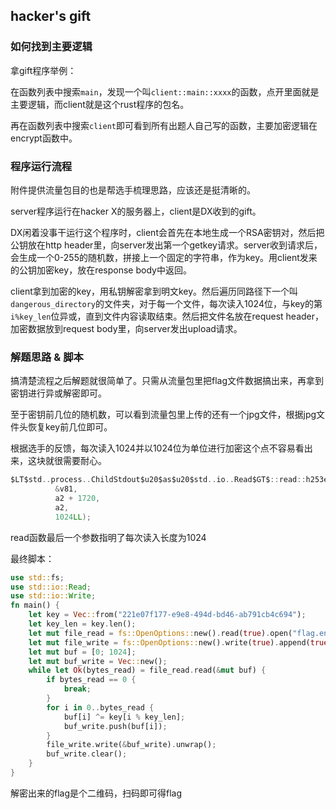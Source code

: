 ## hacker's gift

### 如何找到主要逻辑

拿gift程序举例：

在函数列表中搜索`main`，发现一个叫`client::main::xxxx`的函数，点开里面就是主要逻辑，而client就是这个rust程序的包名。

再在函数列表中搜索`client`即可看到所有出题人自己写的函数，主要加密逻辑在encrypt函数中。

### 程序运行流程

附件提供流量包目的也是帮选手梳理思路，应该还是挺清晰的。

server程序运行在hacker X的服务器上，client是DX收到的gift。

DX闲着没事干运行这个程序时，client会首先在本地生成一个RSA密钥对，然后把公钥放在http header里，向server发出第一个getkey请求。server收到请求后，会生成一个0-255的随机数，拼接上一个固定的字符串，作为key。用client发来的公钥加密key，放在response body中返回。

client拿到加密的key，用私钥解密拿到明文key。然后遍历同路径下一个叫`dangerous_directory`的文件夹，对于每一个文件，每次读入1024位，与key的第`i%key_len`位异或，直到文件内容读取结束。然后把文件名放在request header，加密数据放到request body里，向server发出upload请求。

### 解题思路 & 脚本

搞清楚流程之后解题就很简单了。只需从流量包里把flag文件数据搞出来，再拿到密钥进行异或解密即可。

至于密钥前几位的随机数，可以看到流量包里上传的还有一个jpg文件，根据jpg文件头恢复key前几位即可。

根据选手的反馈，每次读入1024并以1024位为单位进行加密这个点不容易看出来，这块就很需要耐心。

```c
$LT$std..process..ChildStdout$u20$as$u20$std..io..Read$GT$::read::h253e3cddca3ae7b5(
          &v81,
          a2 + 1720,
          a2,
          1024LL);
```

read函数最后一个参数指明了每次读入长度为1024

最终脚本：

```rust
use std::fs;
use std::io::Read;
use std::io::Write;
fn main() {
    let key = Vec::from("221e07f177-e9e8-494d-bd46-ab791cb4c694");
    let key_len = key.len();
    let mut file_read = fs::OpenOptions::new().read(true).open("flag.enc").unwrap();
    let mut file_write = fs::OpenOptions::new().write(true).append(true).open("flag").unwrap();
    let mut buf = [0; 1024];
    let mut buf_write = Vec::new();
    while let Ok(bytes_read) = file_read.read(&mut buf) {
        if bytes_read == 0 {
            break;
        }
        for i in 0..bytes_read {
            buf[i] ^= key[i % key_len];
            buf_write.push(buf[i]);
        }
        file_write.write(&buf_write).unwrap();
        buf_write.clear();
    }
}
```

解密出来的flag是个二维码，扫码即可得flag
